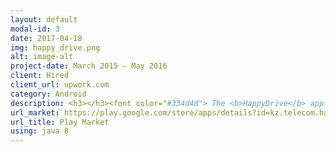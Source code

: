 ```yaml
---
layout: default
modal-id: 3
date: 2017-04-18
img: happy_drive.png
alt: image-alt
project-date: March 2015 - May 2016
client: Hired
client_url: upwork.com
category: Android
description: <h3></h3><font color="#334d4d"> The <b>HappyDrive</b> app is designed and developed for small and medium size business CEOs. They use this to save and then share their contact details using Photo/Video or NFC with QR code. A user typically saves his email, phone numbers and media content. He also able to browse other business cards and take actions like/comment on them. <h4>Technical description.</h4> When I was working on this project the most challenging experience was to implement reader and generator of QR code. I decided to make this feature as a service for the app. I created a QR contract(interface) which was describing what functionality it can provide to clients and then implemented this contract as a service. The QRService itself was containing protected QRCameraService(handling camera opening/closing/pausing/lifecycle and detecting QR) protected QRReaderService(takes image and processing it, either return null or QR content). This gave me a good and easy to use QR API which was responsible for its own camera handling and lifecycle callbacks handling(which was connected to calling context). I only needed to delegate the "readQr" command to it. </font>
url_market: https://play.google.com/store/apps/details?id=kz.telecom.happydrive
url_title: Play Market
using: java 8
---
```

